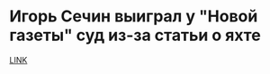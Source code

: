 # Игорь Сечин выиграл у "Новой газеты" суд из-за статьи о яхте



[LINK](https://varlamov.ru/1893907.html)